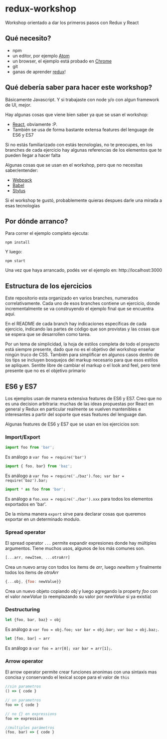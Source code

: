 # redux-workshop
Workshop orientado a dar los primeros pasos con Redux y React

## Qué necesito?
- npm
- un editor, por ejemplo [Atom](https://atom.io/)
- un browser, el ejemplo está probado en [Chrome](http://www.google.com/chrome/)
- git
- ganas de aprender [redux](http://rackt.github.io/redux/)!

## Qué debería saber para hacer este workshop?

Básicamente Javascript. Y si trabajaste con node y/o con algun framework de UI, mejor.

Hay algunas cosas que viene bien saber ya que se usan el workshop:
- [React](http://facebook.github.io/react/), obviamente :P.
- También se usa de forma bastante extensa features del lenguage de ES6 y ES7

Si no estás familiarizado con estás tecnologías, no te preocupes, en los branches de cada ejercicio hay algunas referencias de los elementos que te pueden llegar a hacer falta

Algunas cosas que se usan en el workshop, pero que no necesitas saber/entender:
- [Webpack](webpack.github.io)
- [Babel](https://babeljs.io)
- [Stylus](https://learnboost.github.io/stylus/)

Si el workshop te gustó, probablemente quieras despues darle una mirada a esas tecnologías

## Por dónde arranco?
Para correr el ejemplo completo ejecuta:

```
npm install
```

Y luego:

```
npm start
```

Una vez que haya arrancado, podés ver el ejemplo en: http://localhost:3000

## Estructura de los ejercicios

Este repositorio esta organizado en varios branches, numerados correlativamente.
Cada uno de esos branches contiene un ejercicio, donde incrementalmente se va
construyendo el ejemplo final que se encuentra aquí.

En el README de cada branch hay indicaciones específicas de cada ejercicio,
indicando las partes de código que son provistas y las cosas que se espera que se
desarrollen como tarea.

Por un tema de simplicidad, la hoja de estilos completa de todo el proyecto está
siempre presente, dado que no es el objetivo del workshop enseñar ningún truco de
CSS. También para simplificar en algunos casos dentro de los tips se incluyen
bosquejos del markup necesario para que esos estilos se apliquen. Sentite libre de
cambiar el markup o el look and feel, pero tené presente que no es el objetivo primario

## ES6 y ES7

Los ejemplos usan de manera extensiva features de ES6 y ES7. Creo que no es una
decision arbitraria: muchas de las ideas propuestas por React en general y Redux
en particular realmente se vuelven mantenibles e interesantes a partir del soporte
que esas features del lenguage dan.

Algunas features de ES6 y ES7 que se usan en los ejercicios son:

### Import/Export

```javascript
import foo from 'bar';
```
Es análogo a `var foo = require('bar')`

```javascript
import { foo, bar} from 'baz';
```
Es análogo a `var foo = require('./baz').foo; var bar = require('baz').bar;`

```javascript
import * as foo from 'bar';
```
Es análogo a `foo.xxx = require('./bar').xxx` para todos los elementos exportados en 'bar'.

De la misma manera `export` sirve para declarar cosas que queremos exportar en un determinado
modulo.

### Spread operator

El spread operator `...` permite expandir expresiones donde hay múltiples argumentos.
Tiene muchos usos, algunos de los más comunes son.

```javascript
[...arr, newItem, ...otroArr]
```
Crea un nuevo array con todos los items de *arr*, luego *newItem* y finalmente todos
los items de *otroArr*

```javascript
{...obj, {foo: newValue}}
```
Crea un nuevo objeto copiando *obj* y luego agregando la property *foo* con el valor
*newValue* (o reemplazando su valor por *newValue* si ya existía)

### Destructuring

```javascript
let {foo, bar, baz} = obj
```
Es análogo a `var foo = obj.foo; var bar = obj.bar; var baz = obj.baz;`.

```javascript
let [foo, bar] = arr
```
Es análogo a `var foo = arr[0]; var bar = arr[1];`.

### Arrow operator

El arrow operator permite crear funciones anonimas con una sintaxis mas concisa y
conservando el lexical scope para el valor de `this`

```javascript
//sin parametros
() => { code }

// un parametros
foo => { code }

// no {} en expressions
foo => expression

//multiples parámetros
(foo, bar) => { code }
```
